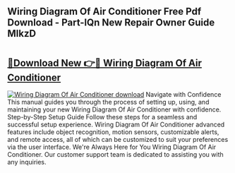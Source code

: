 ## Wiring Diagram Of Air Conditioner Free Pdf Download - Part-lQn New Repair Owner Guide MlkzD

# <h2><a href="http://dfpspg.blite.top/?on=Wiring+Diagram+Of+Air+Conditioner">🔗Download New 👉🔴 Wiring Diagram Of Air Conditioner</a></h2>

[![Wiring Diagram Of Air Conditioner download](https://i.imgur.com/lujVjoI.png)](http://dfpspg.blite.top/?on=Wiring+Diagram+Of+Air+Conditioner)
Navigate with Confidence This manual guides you through the process of setting up, using, and maintaining your new Wiring Diagram Of Air Conditioner with confidence. Step-by-Step Setup Guide Follow these steps for a seamless and successful setup experience. Wiring Diagram Of Air Conditioner advanced features include object recognition, motion sensors, customizable alerts, and remote access, all of which can be customized to suit your preferences via the user interface. We're Always Here for You Wiring Diagram Of Air Conditioner. Our customer support team is dedicated to assisting you with any inquiries.
